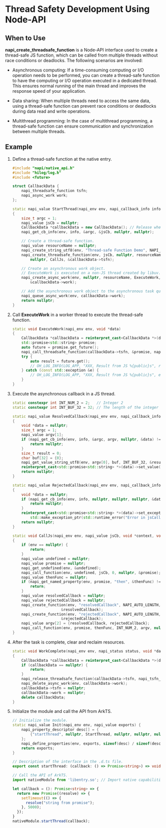 # Thread Safety Development Using Node-API
<!--Kit: NDK-->
<!--Subsystem: arkcompiler-->
<!--Owner: @xliu-huanwei; @shilei123; @huanghello-->
<!--Designer: @shilei123-->
<!--Tester: @kirl75; @zsw_zhushiwei-->
<!--Adviser: @fang-jinxu-->


## When to Use

**napi_create_threadsafe_function** is a Node-API interface used to create a thread-safe JS function, which can be called from multiple threads without race conditions or deadlocks. The following scenarios are involved:


- Asynchronous computing: If a time-consuming computing or I/O operation needs to be performed, you can create a thread-safe function to have the computing or I/O operation executed in a dedicated thread. This ensures normal running of the main thread and improves the response speed of your application.

- Data sharing: When multiple threads need to access the same data, using a thread-safe function can prevent race conditions or deadlocks during data read and write operations.

- Multithread programming: In the case of multithread programming, a thread-safe function can ensure communication and synchronization between multiple threads.


## Example

1. Define a thread-safe function at the native entry.
   ```c++
   #include "napi/native_api.h"
   #include "hilog/log.h"
   #include <future>

   struct CallbackData {
       napi_threadsafe_function tsfn;
       napi_async_work work;
   };

   static napi_value StartThread(napi_env env, napi_callback_info info)
   {
       size_t argc = 1;
       napi_value jsCb = nullptr;
       CallbackData *callbackData = new CallbackData(); // Release when the asynchronous task is complete.
       napi_get_cb_info(env, info, &argc, &jsCb, nullptr, nullptr);

       // Create a thread-safe function.
       napi_value resourceName = nullptr;
       napi_create_string_utf8(env, "Thread-safe Function Demo", NAPI_AUTO_LENGTH, &resourceName);
       napi_create_threadsafe_function(env, jsCb, nullptr, resourceName, 0, 1, nullptr, nullptr,
           nullptr, CallJs, &callbackData->tsfn);

       // Create an asynchronous work object.
       // ExecuteWork is executed on a non-JS thread created by libuv. The napi_create_async_work is used to simulate the scenario, in which napi_call_threadsafe_function is used to submit tasks to a JS thread from a non-JS thread.
       napi_create_async_work(env, nullptr, resourceName, ExecuteWork, WorkComplete, callbackData,
           &callbackData->work);

       // Add the asynchronous work object to the asynchronous task queue.
       napi_queue_async_work(env, callbackData->work);
       return nullptr;
   }
   ```
   <!-- @[napi_thread_safety_cpp](https://gitcode.com/openharmony/applications_app_samples/blob/master/code/DocsSample/ArkTS/NodeAPI/NodeAPIClassicUseCases/NodeAPIApplicationScenario/entry/src/main/cpp/thread_safety.cpp) -->

2. Call **ExecuteWork** in a worker thread to execute the thread-safe function.
   ```c++
   static void ExecuteWork(napi_env env, void *data)
   {
       CallbackData *callbackData = reinterpret_cast<CallbackData *>(data);
       std::promise<std::string> promise;
       auto future = promise.get_future();
       napi_call_threadsafe_function(callbackData->tsfn, &promise, napi_tsfn_nonblocking);
       try {
           auto result = future.get();
           // OH_LOG_INFO(LOG_APP, "XXX, Result from JS %{public}s", result.c_str());
       } catch (const std::exception &e) {
           // OH_LOG_INFO(LOG_APP, "XXX, Result from JS %{public}s", e.what());
       }
   }
   ```
   <!-- @[napi_thread_safety_cpp](https://gitcode.com/openharmony/applications_app_samples/blob/master/code/DocsSample/ArkTS/NodeAPI/NodeAPIClassicUseCases/NodeAPIApplicationScenario/entry/src/main/cpp/thread_safety.cpp) -->

3. Execute the asynchronous callback in a JS thread.
   ```c++
   static constexpr int INT_NUM_2 = 2;   // Integer 2
   static constexpr int INT_BUF_32 = 32; // The length of the integer string is 32.

   static napi_value ResolvedCallback(napi_env env, napi_callback_info info)
   {
       void *data = nullptr;
       size_t argc = 1;
       napi_value argv[1];
       if (napi_get_cb_info(env, info, &argc, argv, nullptr, &data) != napi_ok) {
           return nullptr;
       }
       size_t result = 0;
       char buf[32] = {0};
       napi_get_value_string_utf8(env, argv[0], buf, INT_BUF_32, &result);
       reinterpret_cast<std::promise<std::string> *>(data)->set_value(std::string(buf));
       return nullptr;
   }

   static napi_value RejectedCallback(napi_env env, napi_callback_info info)
   {
       void *data = nullptr;
       if (napi_get_cb_info(env, info, nullptr, nullptr, nullptr, &data) != napi_ok) {
           return nullptr;
       }
       reinterpret_cast<std::promise<std::string> *>(data)->set_exception(
           std::make_exception_ptr(std::runtime_error("Error in jsCallback")));
       return nullptr;
   }

   static void CallJs(napi_env env, napi_value jsCb, void *context, void *data)
   {
       if (env == nullptr) {
           return;
       }
       napi_value undefined = nullptr;
       napi_value promise = nullptr;
       napi_get_undefined(env, &undefined);
       napi_call_function(env, undefined, jsCb, 0, nullptr, &promise);
       napi_value thenFunc = nullptr;
       if (napi_get_named_property(env, promise, "then", &thenFunc) != napi_ok) {
           return;
       }
       napi_value resolvedCallback = nullptr;
       napi_value rejectedCallback = nullptr;
       napi_create_function(env, "resolvedCallback", NAPI_AUTO_LENGTH, ResolvedCallback, data,
   					     &resolvedCallback);
       napi_create_function(env, "rejectedCallback", NAPI_AUTO_LENGTH, RejectedCallback, data,
   					     &rejectedCallback);
       napi_value argv[2] = {resolvedCallback, rejectedCallback};
       napi_call_function(env, promise, thenFunc, INT_NUM_2, argv, nullptr);
   }
   ```
   <!-- @[napi_thread_safety_cpp](https://gitcode.com/openharmony/applications_app_samples/blob/master/code/DocsSample/ArkTS/NodeAPI/NodeAPIClassicUseCases/NodeAPIApplicationScenario/entry/src/main/cpp/thread_safety.cpp) -->

4. After the task is complete, clear and reclaim resources.
   ```c++
   static void WorkComplete(napi_env env, napi_status status, void *data)
   {
       CallbackData *callbackData = reinterpret_cast<CallbackData *>(data);
       if (callbackData == nullptr) {
           return;
       }
       napi_release_threadsafe_function(callbackData->tsfn, napi_tsfn_release);
       napi_delete_async_work(env, callbackData->work);
       callbackData->tsfn = nullptr;
       callbackData->work = nullptr;
       delete callbackData;
   }
   ```
   <!-- @[napi_thread_safety_cpp](https://gitcode.com/openharmony/applications_app_samples/blob/master/code/DocsSample/ArkTS/NodeAPI/NodeAPIClassicUseCases/NodeAPIApplicationScenario/entry/src/main/cpp/thread_safety.cpp) -->

5. Initialize the module and call the API from ArkTS.
   ```c++
   // Initialize the module.
   static napi_value Init(napi_env env, napi_value exports) {
       napi_property_descriptor desc[] = {
           {"startThread", nullptr, StartThread, nullptr, nullptr, nullptr, napi_default, nullptr},
       };
       napi_define_properties(env, exports, sizeof(desc) / sizeof(desc[0]), desc);
       return exports;
   }
   ```
   <!-- @[napi_thread_safety_cpp](https://gitcode.com/openharmony/applications_app_samples/blob/master/code/DocsSample/ArkTS/NodeAPI/NodeAPIClassicUseCases/NodeAPIApplicationScenario/entry/src/main/cpp/thread_safety.cpp) -->

   ``` ts
   // Description of the interface in the .d.ts file.
   export const startThread: (callback: () => Promise<string>) => void;
   ```
   <!-- @[napi_thread_safety_dts](https://gitcode.com/openharmony/applications_app_samples/blob/master/code/DocsSample/ArkTS/NodeAPI/NodeAPIClassicUseCases/NodeAPIApplicationScenario/entry/src/main/cpp/types/libentry1/Index.d.ts) -->

   ``` ts
   // Call the API of ArkTS.
   import nativeModule from 'libentry.so'; // Import native capabilities.

   let callback = (): Promise<string> => {
     return new Promise((resolve) => {
       setTimeout(() => {
         resolve("string from promise");
       }, 5000);
     });
   }
   nativeModule.startThread(callback);
   ```
   <!-- @[napi_thread_safety_ets](https://gitcode.com/openharmony/applications_app_samples/blob/master/code/DocsSample/ArkTS/NodeAPI/NodeAPIClassicUseCases/NodeAPIApplicationScenario/entry/src/main/ets/pages/Index.ets) -->
